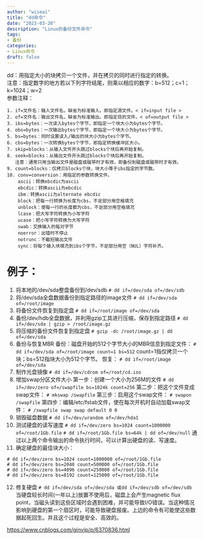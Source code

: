 ```yaml
---
author: "wiseai"
title: "dd命令"
date: "2023-03-20"
description: "Linux的备份文件命令"
tags:
- 备份
categories:
- Linux命令
draft: false
---
```


dd：用指定大小的块拷贝一个文件，并在拷贝的同时进行指定的转换。  
注意：指定数字的地方若以下列字符结尾，则乘以相应的数字：b=512；c=1；k=1024；w=2  
参数注释：

    1. if=文件名：输入文件名，缺省为标准输入。即指定源文件。< if=input file >  
    2. of=文件名：输出文件名，缺省为标准输出。即指定目的文件。< of=output file >
    3. ibs=bytes：一次读入bytes个字节，即指定一个块大小为bytes个字节。
    4. obs=bytes：一次输出bytes个字节，即指定一个块大小为bytes个字节。
    5. bs=bytes：同时设置读入/输出的块大小为bytes个字节。
    6. cbs=bytes：一次转换bytes个字节，即指定转换缓冲区大小。
    7. skip=blocks：从输入文件开头跳过blocks个块后再开始复制。
    8. seek=blocks：从输出文件开头跳过blocks个块后再开始复制。
       注意：通常只用当输出文件是磁盘或磁带时才有效，即备份到磁盘或磁带时才有效。
    9. count=blocks：仅拷贝blocks个块，块大小等于ibs指定的字节数。
    10. conv=conversion：用指定的参数转换文件。
        ascii：转换ebcdic为ascii
        ebcdic：转换ascii为ebcdic
        ibm：转换ascii为alternate ebcdic
        block：把每一行转换为长度为cbs，不足部分用空格填充
        unblock：使每一行的长度都为cbs，不足部分用空格填充
        lcase：把大写字符转换为小写字符
        ucase：把小写字符转换为大写字符
        swab：交换输入的每对字节
        noerror：出错时不停止
        notrunc：不截短输出文件
        sync：将每个输入块填充到ibs个字节，不足部分用空（NUL）字符补齐。
例子：
==
1. 将本地的/dev/sda整盘备份到/dev/sdb
`# dd if=/dev/sda of=/dev/sdb`
2. 将/dev/sda全盘数据备份到指定路径的image文件
`# dd if=/dev/sda of=/root/image`
3. 将备份文件恢复到指定盘
`# dd if=/root/image of=/dev/sda`
4. 备份/dev/hdb全盘数据，并利用gzip工具进行压缩，保存到指定路径
`# dd if=/dev/sda | gzip > /root/image.gz`
5. 将压缩的备份文件恢复到指定盘
`# gzip -dc /root/image.gz | dd of=/dev/sda`
6. 备份与恢复MBR
备份：磁盘开始的512个字节大小的MBR信息到指定文件：
`# dd if=/dev/sda of=/root/image count=1 bs=512`
count=1指仅拷贝一个块；bs=512指块大小为512个字节。
恢复：
`# dd if=/root/image of=/dev/sda`
7. 制作光盘镜像
`# dd if=/dev/cdrom of=/root/cd.iso`
8. 增加swap分区文件大小
第一步：创建一个大小为256M的文件
`# dd if=/dev/zero of=/swapfile bs=1024k count=256`
第二步：把这个文件变成swap文件：
`# mkswap /swapfile`
第三步：启用这个swap文件：
`# swapon /swapfile`
第四步：编辑/etc/fstab文件，使在每次开机时自动加载swap文件：
`# /swapfile swap swap default 0 0`
9. 销毁磁盘数据
`# dd if=/dev/urandom of=/dev/hda1`
10. 测试硬盘的读写速度
`# dd if=/dev/zero bs=1024 count=1000000 of=/root/1Gb.file`
`# dd if=/root/1Gb.file bs=64k | dd of=/dev/null`
通过以上两个命令输出的命令执行时间，可以计算出硬盘的读、写速度。
11. 确定硬盘的最佳块大小：
```
# dd if=/dev/zero bs=1024 count=1000000 of=/root/1Gb.file
# dd if=/dev/zero bs=2048 count=500000 of=/root/1Gb.file
# dd if=/dev/zero bs=4096 count=250000 of=/root/1Gb.file
# dd if=/dev/zero bs=8192 count=125000 of=/root/1Gb.file
```
12.  修复硬盘
`# dd if=/dev/sda of=/dev/sda 或dd if=/dev/sdb of=/dev/sdb`
当硬盘较长时间(一年以上)放置不使用后，磁盘上会产生magnetic flux point，当磁头读到这些区域时会遇到困难，并可能导致I/O错误。当这种情况影响到硬盘的第一个扇区时，可能导致硬盘报废。上边的命令有可能使这些数 据起死回生。并且这个过程是安全、高效的。





https://www.cnblogs.com/ginvip/p/6370836.html
